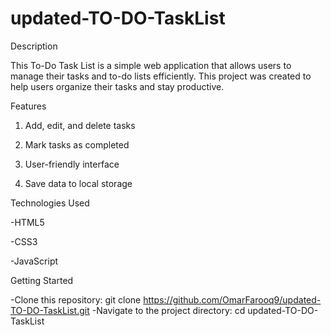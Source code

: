 # updated-TO-DO-TaskList
Description

This To-Do Task List is a simple web application that allows users to manage their tasks and to-do lists efficiently. This project was created to help users organize their tasks and stay productive.


Features


1. Add, edit, and delete tasks

2. Mark tasks as completed

3. User-friendly interface

4. Save data to local storage


Technologies Used


-HTML5

-CSS3

-JavaScript


Getting Started


-Clone this repository: git clone https://github.com/OmarFarooq9/updated-TO-DO-TaskList.git
-Navigate to the project directory: cd updated-TO-DO-TaskList

